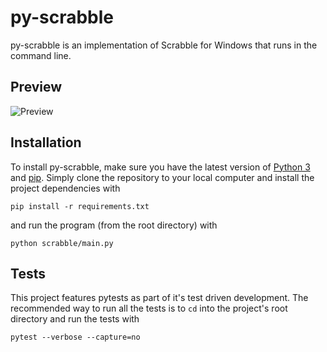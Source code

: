 # py-scrabble

py-scrabble is an implementation of Scrabble for Windows that runs in the command line. 

## Preview

![Preview](https://media.giphy.com/media/PvjLbMySMx1sjOVU4G/giphy.gif)

## Installation
To install py-scrabble, make sure you have the latest version of [Python 3](https://www.python.org/) and [pip](https://pypi.org/project/pip/). Simply clone the repository to your local computer and install the project dependencies with 
```
pip install -r requirements.txt
```
and run the program (from the root directory) with 
```
python scrabble/main.py
```

## Tests
This project features pytests as part of it's test driven development. The recommended way to run all the tests is to `cd` into the project's root directory and run the tests with
```
pytest --verbose --capture=no
```
